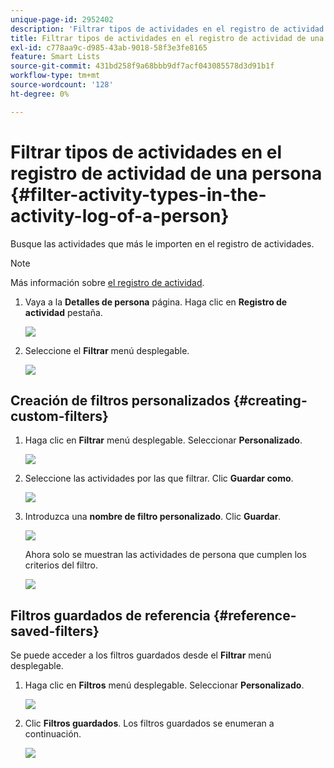 ```yaml
---
unique-page-id: 2952402
description: 'Filtrar tipos de actividades en el registro de actividad de una persona: documentos de Marketo, documentación del producto'
title: Filtrar tipos de actividades en el registro de actividad de una persona
exl-id: c778aa9c-d985-43ab-9018-58f3e3fe8165
feature: Smart Lists
source-git-commit: 431bd258f9a68bbb9df7acf043085578d3d91b1f
workflow-type: tm+mt
source-wordcount: '128'
ht-degree: 0%

---
```


# Filtrar tipos de actividades en el registro de actividad de una persona {#filter-activity-types-in-the-activity-log-of-a-person}

Busque las actividades que más le importen en el registro de actividades.

>[!NOTE]
>
>Más información sobre [el registro de actividad](/help/marketo/product-docs/core-marketo-concepts/smart-lists-and-static-lists/managing-people-in-smart-lists/locate-the-activity-log-for-a-person.md).

1. Vaya a la **Detalles de persona** página. Haga clic en **Registro de actividad** pestaña.

   ![](assets/one.png)

1. Seleccione el **Filtrar** menú desplegable.

   ![](assets/two-3.png)

## Creación de filtros personalizados {#creating-custom-filters}

1. Haga clic en **Filtrar** menú desplegable. Seleccionar **Personalizado**.

   ![](assets/three-3.png)

1. Seleccione las actividades por las que filtrar. Clic **Guardar como**.

   ![](assets/image2015-4-27-22-3a55-3a43.png)

1. Introduzca una **nombre de filtro personalizado**. Clic **Guardar**.

   ![](assets/five-1.png)

   Ahora solo se muestran las actividades de persona que cumplen los criterios del filtro.

   ![](assets/six-1.png)

## Filtros guardados de referencia {#reference-saved-filters}

Se puede acceder a los filtros guardados desde el **Filtrar** menú desplegable.

1. Haga clic en **Filtros** menú desplegable. Seleccionar **Personalizado**.

   ![](assets/seven-1.png)

1. Clic **Filtros guardados**. Los filtros guardados se enumeran a continuación.

   ![](assets/eight.png)
